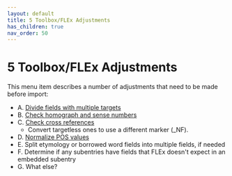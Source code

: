 ```yaml
---
layout: default
title: 5 Toolbox/FLEx Adjustments
has_children: true
nav_order: 50
---
```

# 5 Toolbox/FLEx Adjustments
This menu item describes a number of adjustments that need to be made before import:
- A. [Divide fields with multiple targets](a-divide-fields)
- B. [Check homograph and sense numbers](b-verify-homograph-numbers)
- C. [Check cross references](c-check-cross-references)
  - Convert targetless ones to use a different marker (_NF).
- D. [Normalize POS values](d-normalize-pos-values)
- E. Split etymology or borrowed word fields into multiple fields, if needed
- F. Determine if any subentries have fields that FLEx doesn't expect in an embedded subentry
- G. What else?
